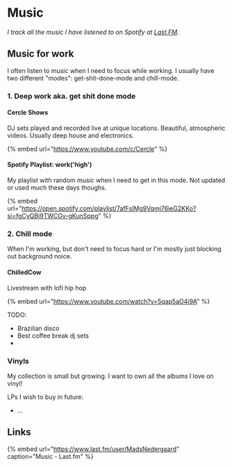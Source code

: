# Music

_I track all the music I have listened to on Spotify at_ [_Last.FM_](https://www.last.fm/user/MadsNedergaard)_._ 

## Music for work

I often listen to music when I need to focus while working. I usually have two different "modes": get-shit-done-mode and chill-mode.

### 1. Deep work aka. get shit done mode

#### Cercle Shows

DJ sets played and recorded live at unique locations. Beautiful, atmospheric videos. Usually deep house and electronics.

{% embed url="https://www.youtube.com/c/Cercle" %}

#### Spotify Playlist: work\('high'\)

My playlist with random music when I need to get in this mode. Not updated or used much these days thoughs.

{% embed url="https://open.spotify.com/playlist/7afFslMg9Vqmj76ieG2KKo?si=fgCyQBj9TWCGv-gKunSppg" %}

### 2. Chill mode

When I'm working, but don't need to focus hard or I'm mostly just blocking out background noice.

#### ChilledCow

Livestream with lofi hip hop

{% embed url="https://www.youtube.com/watch?v=5qap5aO4i9A" %}

TODO:

* Brazilian disco
* Best coffee break dj sets
* 
### Vinyls

My collection is small but growing. I want to own all the albums I love on vinyl!

LPs I wish to buy in future:

* ...

## Links

{% embed url="https://www.last.fm/user/MadsNedergaard" caption="Music - Last.fm" %}

